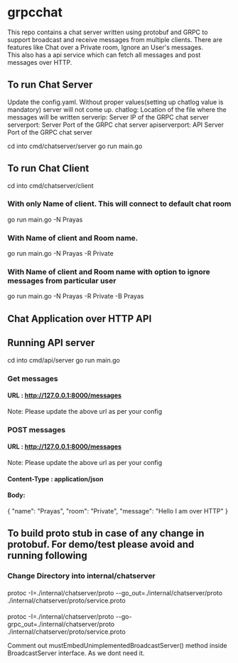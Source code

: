 # grpcchat
This repo contains a chat server written using protobuf and GRPC to support broadcast and receive messages from multiple clients. There are features like Chat over a Private room, Ignore an User's messages.  
This also has a api service which can fetch all messages and post messages over HTTP.

## To run Chat Server
Update the config.yaml. Without proper values(setting up chatlog value is mandatory) server will not come up. 
chatlog: Location of the file where the messages will be written
serverip: Server IP of the GRPC chat server
serverport: Server Port of the GRPC chat server
apiserverport: API Server Port of the GRPC chat server

cd into cmd/chatserver/server
go run main.go 

## To run Chat Client
cd into cmd/chatserver/client

### With only Name of client. This will connect to default chat room 
go run main.go -N Prayas 

### With Name of client and Room name. 
go run main.go -N Prayas -R Private

### With Name of client and Room name with option to ignore messages from particular user
go run main.go -N Prayas -R Private -B Prayas

## Chat Application over HTTP API

## Running API server
cd into cmd/api/server
go run main.go

### Get messages

#### URL : http://127.0.0.1:8000/messages

Note: Please update the above url as per your config

### POST messages

#### URL : http://127.0.0.1:8000/messages 
Note: Please update the above url as per your config
#### Content-Type : application/json
#### Body: 
{
  "name": "Prayas",
  "room": "Private",
  "message": "Hello I am over HTTP"
}


## To build proto stub in case of any change in protobuf. For demo/test please avoid and running following
### Change Directory into internal/chatserver
####
protoc -I=./internal/chatserver/proto --go_out=./internal/chatserver/proto ./internal/chatserver/proto/service.proto
####
protoc -I=./internal/chatserver/proto --go-grpc_out=./internal/chatserver/proto ./internal/chatserver/proto/service.proto

Comment out mustEmbedUnimplementedBroadcastServer() method inside BroadcastServer interface. As we dont need it.

